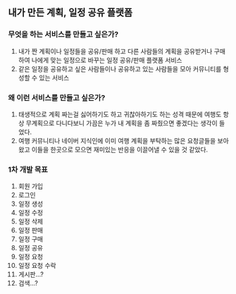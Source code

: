 ## 내가 만든 계획, 일정 공유 플랫폼

### 무엇을 하는 서비스를 만들고 싶은가?
1. 내가 짠 계획이나 일정들을 공유/판매 하고 다른 사람들의 계획을 공유받거나 구매하여 나에게 맞는 일정으로 바꾸는 일정 공유/판매 플랫폼 서비스
2. 같은 일정을 공유하고 싶은 사람들이나 공유하고 있는 사람들을 모아 커뮤니티를 형성할 수 있는 서비스

### 왜 이런 서비스를 만들고 싶은가?
1. 태생적으로 계획 짜는걸 싫어하기도 하고 귀찮아하기도 하는 성격 때문에 여행도 항상 무계획으로 다니다보니 가끔은 누가 내 계획을 좀 짜줬으면 좋겠다는 생각이 들었다.
2. 여행 커뮤니티나 네이버 지식인에 이미 여행 계획을 부탁하는 많은 요청글들을 보아왔고 이들을 한곳으로 모으면 재미있는 반응을 이끌어낼 수 있을 것 같았다.

### 1차 개발 목표
1. 회원 가입
2. 로그인
3. 일정 생성
4. 일정 수정
5. 일정 삭제
6. 일정 판매
7. 일정 구매
8. 일정 공유
9. 일정 요청
10. 일정 요청 수락
11. 게시판...?
12. 검색...?